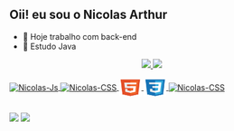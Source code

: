 ## Oii! eu sou o Nicolas Arthur

- 🔭 Hoje trabalho com back-end
- 🌱 Estudo Java

<div align="center">
  <a href="https://github.com/NickArthur3004">
  <img height="180em" src="https://github-readme-stats.vercel.app/api?username=NickArthur3004&show_icons=true&theme=dark&include_all_commits=true&count_private=true"/>
  <img height="180em" src="https://github-readme-stats.vercel.app/api/top-langs/?username=NickArthur3004&layout=compact&langs_count=7&theme=dark"/>
</div>
  
  <div style="display: inline_block"><br>
  <img align="center" alt="Nicolas-Js" height="30" width="40" src="https://cdn.jsdelivr.net/gh/devicons/devicon/icons/java/java-original-wordmark.svg">
  <img align="center" alt="Nicolas-CSS" height="30" width="40" src="https://cdn.jsdelivr.net/gh/devicons/devicon/icons/spring/spring-original-wordmark.svg">
  <img align="center" alt="Nicolas-HTML" height="30" width="40" src="https://raw.githubusercontent.com/devicons/devicon/master/icons/html5/html5-original.svg">
  <img align="center" alt="Nicolas-CSS" height="30" width="40" src="https://raw.githubusercontent.com/devicons/devicon/master/icons/css3/css3-original.svg">
  <img align="center" alt="Nicolas-CSS" height="30" width="40" src="https://cdn.jsdelivr.net/gh/devicons/devicon/icons/mysql/mysql-original-wordmark.svg">
   
    
</div>
  
  ##
  
  <div> 
  <a href="https://www.instagram.com/_nickarth/" target="_blank"><img src="https://img.shields.io/badge/-Instagram-%23E4405F?style=for-the-badge&logo=instagram&logoColor=white" target="_blank"></a>
  <a href="https://www.linkedin.com/in/nicolas-arthur-silva-1b8b6820b/" target="_blank"><img src="https://img.shields.io/badge/-LinkedIn-%230077B5?style=for-the-badge&logo=linkedin&logoColor=white" target="_blank"></a> 
 
</div>
